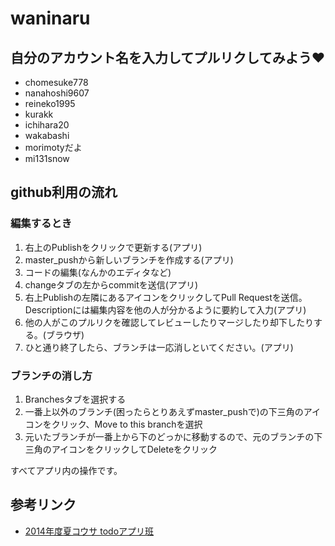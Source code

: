 # waninaru
## 自分のアカウント名を入力してプルリクしてみよう♥

* chomesuke778
* nanahoshi9607
* reineko1995
* kurakk
* ichihara20
* wakabashi
* morimotyだよ
* mi131snow

## github利用の流れ
### 編集するとき
1. 右上のPublishをクリックで更新する(アプリ)
2. master_pushから新しいブランチを作成する(アプリ)
3. コードの編集(なんかのエディタなど)
4. changeタブの左からcommitを送信(アプリ)
5. 右上Publishの左隣にあるアイコンをクリックしてPull Requestを送信。Descriptionには編集内容を他の人が分かるように要約して入力(アプリ)
6. 他の人がこのプルリクを確認してレビューしたりマージしたり却下したりする。(ブラウザ)
7. ひと通り終了したら、ブランチは一応消しといてください。(アプリ)

### ブランチの消し方
1. Branchesタブを選択する
2. 一番上以外のブランチ(困ったらとりあえずmaster_pushで)の下三角のアイコンをクリック、Move to this branchを選択
3. 元いたブランチが一番上から下のどっかに移動するので、元のブランチの下三角のアイコンをクリックしてDeleteをクリック


すべてアプリ内の操作です。

## 参考リンク
* [2014年度夏コウサ todoアプリ班](https://github.com/takuminnnn/todo_app/wiki)